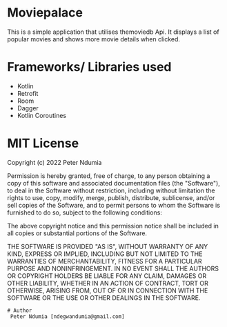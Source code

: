 # Moviepalace
This is a simple application that utilises themoviedb Api. It displays a list of popular movies and shows more movie details when clicked.

# Frameworks/ Libraries used
- Kotlin
- Retrofit
- Room
- Dagger
- Kotlin Coroutines

# MIT License

Copyright (c) 2022 Peter Ndumia

Permission is hereby granted, free of charge, to any person obtaining a copy
of this software and associated documentation files (the "Software"), to deal
in the Software without restriction, including without limitation the rights
to use, copy, modify, merge, publish, distribute, sublicense, and/or sell
copies of the Software, and to permit persons to whom the Software is
furnished to do so, subject to the following conditions:

The above copyright notice and this permission notice shall be included in all
copies or substantial portions of the Software.

THE SOFTWARE IS PROVIDED "AS IS", WITHOUT WARRANTY OF ANY KIND, EXPRESS OR
IMPLIED, INCLUDING BUT NOT LIMITED TO THE WARRANTIES OF MERCHANTABILITY,
FITNESS FOR A PARTICULAR PURPOSE AND NONINFRINGEMENT. IN NO EVENT SHALL THE
AUTHORS OR COPYRIGHT HOLDERS BE LIABLE FOR ANY CLAIM, DAMAGES OR OTHER
LIABILITY, WHETHER IN AN ACTION OF CONTRACT, TORT OR OTHERWISE, ARISING FROM,
OUT OF OR IN CONNECTION WITH THE SOFTWARE OR THE USE OR OTHER DEALINGS IN THE
SOFTWARE.
```
# Author
 Peter Ndumia [ndegwandumia@gmail.com]
